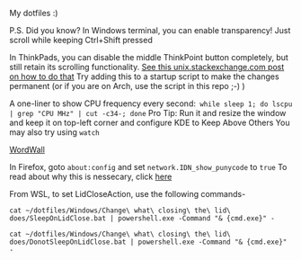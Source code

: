 My dotfiles :)

P.S. Did you know? In Windows terminal, you can enable transparency! Just scroll while keeping Ctrl+Shift pressed

In ThinkPads, you can disable the middle ThinkPoint button completely, but still retain its scrolling functionality.
[See this unix.stackexchange.com post on how to do that](https://unix.stackexchange.com/a/487975)
Try adding this to a startup script to make the changes permanent (or if you are on Arch, use the script in this repo ;-) )

A one-liner to show CPU frequency every second:` while sleep 1; do lscpu | grep "CPU MHz" | cut -c34-; done`
Pro Tip: Run it and resize the window and keep it on top-left corner and configure KDE to Keep Above Others
You may also try using `watch` 

[WordWall](https://github.com/tomocafe/wordwall)

In Firefox, goto `about:config` and set `network.IDN_show_punycode` to `true`
To read about why this is nessecary, click [here](https://www.xudongz.com/blog/2017/idn-phishing/)

From WSL, to set LidCloseAction, use the following commands-

`cat ~/dotfiles/Windows/Change\ what\ closing\ the\ lid\ does/SleepOnLidClose.bat | powershell.exe -Command "& {cmd.exe}" -`

`cat ~/dotfiles/Windows/Change\ what\ closing\ the\ lid\ does/DonotSleepOnLidClose.bat | powershell.exe -Command "& {cmd.exe}" -`
